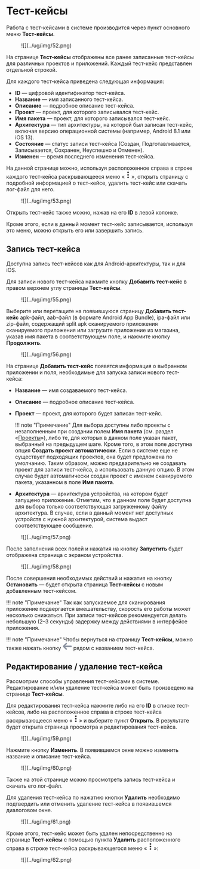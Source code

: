 # Тест-кейсы

Работа с тест-кейсами в системе производится через пункт основного меню **Тест-кейсы**.

<figure markdown>![](../ug/img/52.png)</figure>
 
На странице **Тест-кейсы** отображены все ранее записанные тест-кейсы для различных проектов и приложений. Каждый тест-кейс представлен отдельной строкой.

Для каждого тест-кейса приведена следующая информация:

* **ID** — цифровой идентификатор тест-кейса.
* **Название** — имя записанного тест-кейса.
* **Описание** — подробное описание тест-кейса.
* **Проект** — проект, для которого записывался тест-кейс.
* **Имя пакета** — проект, для которого записывался тест-кейс.
* **Архитектура** — тип архитектуры, на которой был записан тест-кейс, включая версию операционной системы (например, Android 8.1 или iOS 13).
* **Состояние** — статус записи тест-кейса (Создан, Подготавливается, Записывается, Сохранен, Неуспешно и Отменен).
* **Изменен** — время последнего изменения тест-кейса.

На данной странице можно, используя расположенное справа в строке каждого тест-кейса раскрывающееся меню «![](../ug/img/3dv.png)», открыть страницу с подробной информацией о тест-кейсе, удалить тест-кейс или скачать лог-файл для него.

<figure markdown>![](../ug/img/53.png)</figure>
 
Открыть тест-кейс также можно, нажав на его **ID** в левой колонке.

Кроме этого, если в данный момент тест-кейс записывается, используя это меню, можно открыть его или завершить запись.

## Запись тест-кейса

Доступна запись тест-кейсов как для Android-архитектуры, так и для iOS.

Для записи нового тест-кейса нажмите кнопку **Добавить тест-кейс** в правом верхнем углу страницы **Тест-кейсы**.

<figure markdown>![](../ug/img/55.png)</figure>
 
Выберите или перетащите на появившуюся страницу **Добавить тест-кейс** apk-файл, aab-файл (в формате Android App Bundle), ipa-файл или zip-файл, содержащий split apk сканируемого приложения сканируемого приложения или загрузите приложение из магазина, указав имя пакета в соответствующем поле, и нажмите кнопку **Продолжить**.

<figure markdown>![](../ug/img/56.png)</figure>
 
На странице **Добавить тест-кейс** появятся информация о выбранном приложении и поля, необходимые для запуска записи нового тест-кейса:

* **Название** — имя создаваемого тест-кейса.
* **Описание** — подробное описание тест-кейса.
* **Проект** — проект, для которого будет записан тест-кейс. 

    !!! note "Примечание"
            Для выбора доступны либо проекты с незаполненным при создании полем **Имя пакета** (см. раздел «[Проекты](./projects.md)»), либо те, для которых в данном поле указан пакет, выбранный на предыдущем шаге. Кроме того, в этом поле доступна опция **Создать проект автоматически**. Если в системе еще не существует подходящих проектов, она будет предложена по умолчанию. Таким образом, можно предварительно не создавать проект для записи тест-кейса, а использовать данную опцию. В этом случае будет автоматически создан проект с именем сканируемого пакета, указанном в поле **Имя пакета**.

* **Архитектура** — архитектура устройства, на котором будет запущено приложение. Отметим, что в данном поле будет доступна для выбора только соответствующая загруженному файлу архитектура. В случае, если в данный момент нет доступных устройств с нужной архитектурой, система выдаст соответствующее сообщение.

<figure markdown>![](../ug/img/57.png)</figure>

После заполнения всех полей и нажатия на кнопку **Запустить** будет отображена страница с экраном устройства.

<figure markdown>![](../ug/img/58.png)</figure>
  
После совершения необходимых действий и нажатия на кнопку **Остановить** — будет открыта страница **Тест-кейсы** с новым добавленным тест-кейсом.

!!! note "Примечание"
    Так как запускаемое для сканирования приложение подвергается вмешательству, скорость его работы может несколько снижаться. При записи тест-кейсов рекомендуется делать небольшую (2–3 секунды) задержку между действиями в интерфейсе приложения.

!!! note "Примечание"
    Чтобы вернуться на страницу **Тест-кейсы**, можно также нажать кнопку ![](../ug/img/backarr.png) рядом с названием тест-кейса.

## Редактирование / удаление тест-кейса

Рассмотрим способы управления тест-кейсами в системе. Редактирование и/или удаление тест-кейса может быть произведено на странице **Тест-кейсы**.

Для редактирования тест-кейса нажмите либо на его **ID** в списке тест-кейсов, либо на расположенное справа в строке тест-кейса раскрывающееся меню «![](../ug/img/3dv.png)» и выберите пункт **Открыть**. В результате будет открыта страница просмотра и редактирования тест-кейса.

<figure markdown>![](../ug/img/59.png)</figure>

Нажмите кнопку **Изменить**. В появившемся окне можно изменить название и описание тест-кейса.

<figure markdown>![](../ug/img/60.png)</figure>

Также на этой странице можно просмотреть запись тест-кейса и скачать его лог-файл.

Для удаления тест-кейса по нажатию кнопки **Удалить** необходимо подтвердить или отменить удаление тест-кейса в появившемся диалоговом окне.

<figure markdown>![](../ug/img/61.png)</figure>
 
Кроме этого, тест-кейс может быть удален непосредственно на странице **Тест-кейсы** с помощью пункта **Удалить** расположенного справа в строке тест-кейса раскрывающегося меню «![](../ug/img/3dv.png)»:

<figure markdown>![](../ug/img/62.png)</figure>